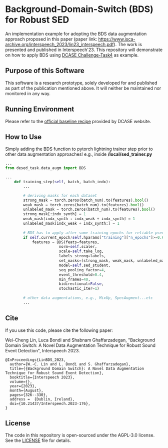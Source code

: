 # Background-Domain-Switch (BDS) for Robust SED

An implementation example for adopting the BDS data augmentation approach proposed in this paper (paper link: https://www.isca-archive.org/interspeech_2023/lin23_interspeech.pdf). The work is presented and published in Interspeech'23. This repository will demonstrate on how to apply BDS using [DCASE Challenge-Task4](https://dcase.community/challenge2022/index) as example.


## Purpose of this Software

This software is a research prototype, solely developed for and published as part of the publication mentioned above. It will neither be maintained nor monitored in any way.


## Running Environment

Please refer to the [official baseline recipe](https://github.com/DCASE-REPO/DESED_task/tree/master/recipes/dcase2022_task4_baseline) provided by DCASE website.


## How to Use

Simply adding the BDS function to pytorch lightning trainer step prior to other data augmentation approaches!
e.g., inside **/local/sed_trainer.py** 

```python
...
from desed_task.data_augm import BDS

...
	def training_step(self, batch, batch_indx):
		...

		# deriving masks for each dataset
		strong_mask = torch.zeros(batch_num).to(features).bool()
		weak_mask = torch.zeros(batch_num).to(features).bool()
		unlabeled_mask = torch.zeros(batch_num).to(features).bool()
		strong_mask[:indx_synth] = 1
		weak_mask[indx_synth : indx_weak + indx_synth] = 1
		unlabeled_mask[indx_weak + indx_synth:] = 1
		
		# BDS has to apply after some training epochs for reliable pseudo-labeling results
		if self.current_epoch/self.hparams["training"]["n_epochs"]>=0.6: # e.g., apply at latest 40% epochs
			features = BDS(feats=features,
						norm=self.scaler,
						scale=self.take_log,
						labels_strong=labels,
						set_masks=[strong_mask, weak_mask, unlabeled_mask],
						model=self.sed_student,
						seq_pooling_factor=4,
						event_threshold=0.4,
						min_frames=40,
						bidirectional=False,
						stochastic_iter=1)
		
		# other data augmentations, e.g., MixUp, SpecAugment...etc
		...
```


## Cite

If you use this code, please cite the following paper:

Wei-Cheng Lin, Luca Bondi and Shabnam Ghaffarzadegan, "Background Domain Switch: A Novel Data Augmentation Technique for Robust Sound Event Detection", Interspeech 2023.
```
@InProceedings{LinBDS_2023, 
  author={W.-C. Lin and L. Bondi and S. Ghaffarzadegan}, 
  title={{Background Domain Switch}: A Novel Data Augmentation Technique for Robust Sound Event Detection},
  booktitle={Interspeech 2023}, 
  volume={},
  year={2023}, 
  month={August}, 
  pages={326--330}, 
  address =  {Dublin, Ireland},
  doi={10.21437/Interspeech.2023-176},
}
```


## License

The code in this repository is open-sourced under the AGPL-3.0 license. See the [LICENSE](./LICENSE) file for details.

